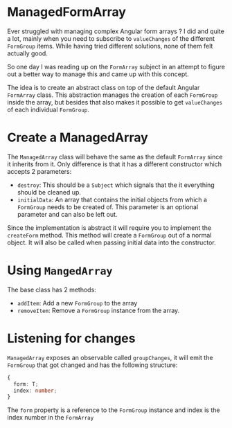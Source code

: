 # ManagedFormArray

Ever struggled with managing complex Angular form arrays ? I did and quite a lot, mainly when you need to subscribe
to `valueChanges`
of the different `FormGroup` items. While having tried different solutions, none of them felt actually good.

So one day I was reading up on the `FormArray` subject in an attempt to figure out a better way to manage this and came
up with this concept.

The idea is to create an abstract class on top of the default Angular `FormArray` class. This abstraction manages the
creation of each `FormGroup`
inside the array, but besides that also makes it possible to get `valueChanges` of each individual `FormGroup`.

# Create a ManagedArray

The `ManagedArray` class will behave the same as the default `FormArray` since it inherits from it. Only difference is
that it has a different constructor
which accepts 2 parameters:

- `destroy`: This should be a `Subject` which signals that the it everything should be cleaned up.
- `initialData`: An array that contains the initial objects from which a `FormGroup` needs to be created of. This
  parameter is an optional parameter and can also be left out.

Since the implementation is abstract it will require you to implement the `createForm` method. This method will create
a `FormGroup` out of a normal object.
It will also be called when passing initial data into the constructor.

# Using `MangedArray`

The base class has 2 methods:

- `addItem`: Add a new `FormGroup` to the array
- `removeItem`: Remove a `FormGroup` instance from the array.

# Listening for changes

`ManagedArray` exposes an observable called `groupChanges`, it will emit the `FormGroup` that got changed and has the
following structure:

```typescript
{
  form: T;
  index: number;
}
```

The `form` property is a reference to the `FormGroup` instance and index is the index number in the `FormArray`
